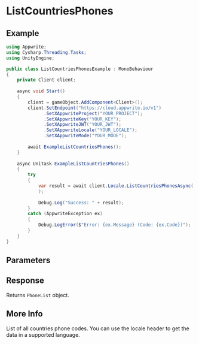 # ListCountriesPhones

## Example

```csharp
using Appwrite;
using Cysharp.Threading.Tasks;
using UnityEngine;

public class ListCountriesPhonesExample : MonoBehaviour
{
    private Client client;
    
    async void Start()
    {
        client = gameObject.AddComponent<Client>();
        client.SetEndpoint("https://cloud.appwrite.io/v1")
              .SetXAppwriteProject("YOUR_PROJECT");
              .SetXAppwriteKey("YOUR_KEY");
              .SetXAppwriteJWT("YOUR_JWT");
              .SetXAppwriteLocale("YOUR_LOCALE");
              .SetXAppwriteMode("YOUR_MODE");
        
        await ExampleListCountriesPhones();
    }
    
    async UniTask ExampleListCountriesPhones()
    {
        try
        {
            var result = await client.Locale.ListCountriesPhonesAsync(
            );
            
            Debug.Log("Success: " + result);
        }
        catch (AppwriteException ex)
        {
            Debug.LogError($"Error: {ex.Message} (Code: {ex.Code})");
        }
    }
}
```

## Parameters


## Response

Returns `PhoneList` object.
## More Info

List of all countries phone codes. You can use the locale header to get the data in a supported language.
